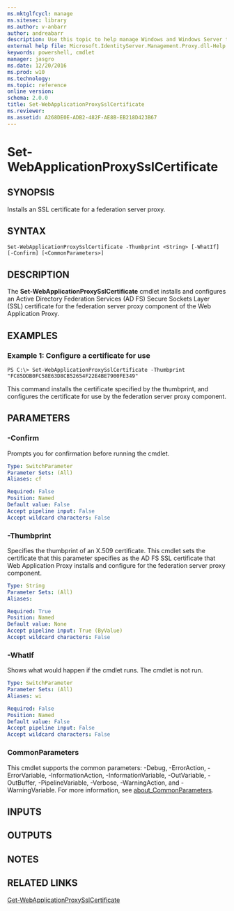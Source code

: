 ```yaml
---
ms.mktglfcycl: manage
ms.sitesec: library
ms.author: v-anbarr
author: andreabarr
description: Use this topic to help manage Windows and Windows Server technologies with Windows PowerShell.
external help file: Microsoft.IdentityServer.Management.Proxy.dll-Help.xml
keywords: powershell, cmdlet
manager: jasgro
ms.date: 12/20/2016
ms.prod: w10
ms.technology: 
ms.topic: reference
online version: 
schema: 2.0.0
title: Set-WebApplicationProxySslCertificate
ms.reviewer:
ms.assetid: A268DE0E-ADB2-482F-AE8B-EB218D423B67
---
```


# Set-WebApplicationProxySslCertificate

## SYNOPSIS
Installs an SSL certificate for a federation server proxy.

## SYNTAX

```
Set-WebApplicationProxySslCertificate -Thumbprint <String> [-WhatIf] [-Confirm] [<CommonParameters>]
```

## DESCRIPTION
The **Set-WebApplicationProxySslCertificate** cmdlet installs and configures an Active Directory Federation Services (AD FS) Secure Sockets Layer (SSL) certificate for the federation server proxy component of the Web Application Proxy.

## EXAMPLES

### Example 1: Configure a certificate for use
```
PS C:\> Set-WebApplicationProxySslCertificate -Thumbprint "FC85DDB0FC58E63D8CB52654F22E4BE7900FE349"
```

This command installs the certificate specified by the thumbprint, and configures the certificate for use by the federation server proxy component.

## PARAMETERS

### -Confirm
Prompts you for confirmation before running the cmdlet.

```yaml
Type: SwitchParameter
Parameter Sets: (All)
Aliases: cf

Required: False
Position: Named
Default value: False
Accept pipeline input: False
Accept wildcard characters: False
```

### -Thumbprint
Specifies the thumbprint of an X.509 certificate.
This cmdlet sets the certificate that this parameter specifies as the AD FS SSL certificate that Web Application Proxy installs and configure for the federation server proxy component.

```yaml
Type: String
Parameter Sets: (All)
Aliases: 

Required: True
Position: Named
Default value: None
Accept pipeline input: True (ByValue)
Accept wildcard characters: False
```

### -WhatIf
Shows what would happen if the cmdlet runs.
The cmdlet is not run.

```yaml
Type: SwitchParameter
Parameter Sets: (All)
Aliases: wi

Required: False
Position: Named
Default value: False
Accept pipeline input: False
Accept wildcard characters: False
```

### CommonParameters
This cmdlet supports the common parameters: -Debug, -ErrorAction, -ErrorVariable, -InformationAction, -InformationVariable, -OutVariable, -OutBuffer, -PipelineVariable, -Verbose, -WarningAction, and -WarningVariable. For more information, see [about_CommonParameters](http://go.microsoft.com/fwlink/?LinkID=113216).

## INPUTS

## OUTPUTS

## NOTES

## RELATED LINKS

[Get-WebApplicationProxySslCertificate](./Get-WebApplicationProxySslCertificate.md)

